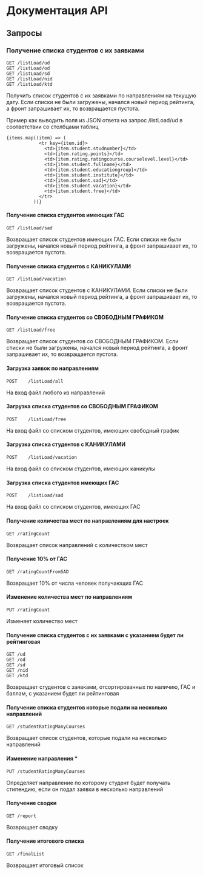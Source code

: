 #  <a name="Документация_API">Документация API </a> 


## <a name="Запросы">  Запросы </a> 

### Получение списка студентов с их заявками

```
GET	/listLoad/ud
GET	/listLoad/od
GET	/listLoad/sd	
GET	/listLoad/nid	
GET	/listLoad/ktd
```	
Получить список студентов с их заявками по направлениям на текущую дату. Если списки не были загружены, начался новый период рейтинга, а фронт запрашивает их, то возвращается пустота.

Пример как выводить поля из JSON ответа на запрос /listLoad/ud в соответствии со столбцами таблиц
```
{items.map((item) => (
            <tr key={item.id}>
              <td>{item.student.studnumber}</td>
              <td>{item.rating.points}</td>
              <td>{item.rating.ratingcourse.courselevel.level}</td>
              <td>{item.student.fullname}</td>
              <td>{item.student.educationgroup}</td>
              <td>{item.student.institute}</td>
              <td>{item.student.sad}</td>
              <td>{item.student.vacation}</td>
              <td>{item.student.free}</td>
            </tr>
          ))}
```


#### Получение списка студентов имеющих ГАС
```
GET	/listLoad/sad
```	
Возвращает список студентов имеющих ГАС. Если списки не были загружены, начался новый период рейтинга, а фронт запрашивает их, то возвращается пустота.

#### Получение списка студентов с КАНИКУЛАМИ
```
GET	/listLoad/vacation
```	
Возвращает список студентов с КАНИКУЛАМИ. Если списки не были загружены, начался новый период рейтинга, а фронт запрашивает их, то возвращается пустота.

#### Получение списка студентов со СВОБОДНЫМ ГРАФИКОМ
```
GET	/listLoad/free
```		
Возвращает список студентов со СВОБОДНЫМ ГРАФИКОМ. Если списки не были загружены, начался новый период рейтинга, а фронт запрашивает их, то возвращается пустота.

#### Загрузка заявок по направлениям
```
POST	/listLoad/all
```	
На вход файл любого из направлений

#### Загрузка списка студентов со СВОБОДНЫМ ГРАФИКОМ
```
POST	/listLoad/free
```	
На вход файл со списком студентов, имеющих свободный график

#### Загрузка списка студентов с КАНИКУЛАМИ
```
POST	/listLoad/vacation
```	
На вход файл со списком студентов, имеющих каникулы

#### Загрузка списка студентов имеющих ГАС
```
POST	/listLoad/sad
```	
На вход файл со списком студентов, имеющих ГАС

#### Получение количества мест по направлениям для настроек
```
GET	/ratingCount
```	
Возвращает список направлений с количеством мест

#### Получение 10% от ГАС
```
GET	/ratingCountFromSAD
```	
Возвращает 10% от числа человек получающих ГАС

#### Изменение количества мест по направлениям
```
PUT	/ratingCount
```	
Изменяет количество мест 

#### Получение списка студентов с их заявками с указанием будет ли рейтинговая 
```
GET	/ud
GET	/od	
GET	/sd	
GET	/nid	
GET	/ktd	
```	
Возвращает студентов с заявками, отсортированных по наличию, ГАС и баллам, с указанием будет ли рейтинговая 
 
#### Получение списка студентов которые подали на несколько направлений
```
GET	/studentRatingManyCourses
```	
Возвращает список студентов, которые подали на несколько направлений

#### Изменение направления *
```
PUT	/studentRatingManyCourses
```	
Определяет направление по которому студент будет получать стипендию, если он подал заявки в несколько направлений

#### Получение сводки
```
GET	/report
```	
Возвращает сводку 

#### Получение итогового списка
```
GET	/finalList
```	
Возвращает итоговый список
